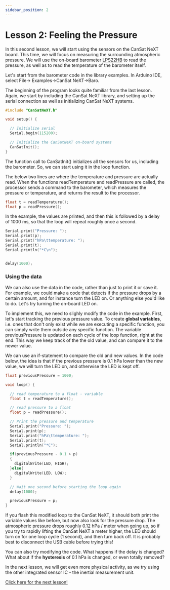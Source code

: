 ```yaml
---
sidebar_position: 2
---
```


# Lesson 2: Feeling the Pressure

In this second lesson, we will start using the sensors on the CanSat NeXT board. This time, we will focus on measuring the surrounding atmospheric pressure. We will use the on-board barometer [LPS22HB](./../CanSat-hardware/on_board_sensors.md#barometer) to read the pressure, as well as to read the temperature of the barometer itself.

Let's start from the barometer code in the library examples. In Arduino IDE, select File-> Examples->CanSat NeXT->Baro. 

The beginning of the program looks quite familiar from the last lesson. Again, we start by including the CanSat NeXT library, and setting up the serial connection as well as initializing CanSat NeXT systems.

```Cpp title="Setup"
#include "CanSatNeXT.h"

void setup() {

  // Initialize serial
  Serial.begin(115200);

  // Initialize the CanSatNeXT on-board systems
  CanSatInit();
}
```

The function call to CanSatInit() initializes all the sensors for us, including the barometer. So, we can start using it in the loop function.

The below two lines are where the temperature and pressure are actually read. When the functions readTemperature and readPressure are called, the processor sends a command to the barometer, which measures the pressure or temperature, and returns the result to the processor.

```Cpp title="Reading to variables"
float t = readTemperature();
float p = readPressure(); 
```

In the example, the values are printed, and then this is followed by a delay of 1000 ms, so that the loop will repeat roughly once a second.

```Cpp title="Printing the variables"
Serial.print("Pressure: ");
Serial.print(p);
Serial.print("hPa\ttemperature: ");
Serial.print(t);
Serial.println("*C\n");


delay(1000);
```

### Using the data

We can also use the data in the code, rather than just to print it or save it. For example, we could make a code that detects if the pressure drops by a certain amount, and for instance turn the LED on. Or anything else you'd like to do. Let's try turning the on-board LED on.

To implement this, we need to slighly modify the code in the example. First, let's start tracking the previous pressure value. To create **global variables**, i.e. ones that don't only exist while we are executing a specific function, you can simply write them outside any specific function. The variable previousPressure is updated on each cycle of the loop function, right at the end. This way we keep track of the the old value, and can compare it to the newer value.

We can use an if-statement to compare the old and new values. In the code below, the idea is that if the previous pressure is 0.1 hPa lower than the new value, we will turn the LED on, and otherwise the LED is kept off.

```Cpp title="Reacting to pressure drops"
float previousPressure = 1000;

void loop() {

  // read temperature to a float - variable
  float t = readTemperature();

  // read pressure to a float
  float p = readPressure(); 

  // Print the pressure and temperature
  Serial.print("Pressure: ");
  Serial.print(p);
  Serial.print("hPa\ttemperature: ");
  Serial.print(t);
  Serial.println("*C");

  if(previousPressure - 0.1 > p)
  {
    digitalWrite(LED, HIGH);
  }else{
    digitalWrite(LED, LOW);
  }

  // Wait one second before starting the loop again
  delay(1000);

  previousPressure = p;
}
```

If you flash this modified loop to the CanSat NeXT, it should both print the variable values like before, but now also look for the pressure drop. The atmospheric pressure drops roughly 0.12 hPa / meter when going up, so if you try to rapidly lifting the CanSat NeXT a meter higher, the LED should turn on for one loop cycle (1 second), and then turn back off. It is probably best to disconnect the USB cable before trying this!

You can also try modifying the code. What happens if the delay is changed? What about if the **hysteresis** of 0.1 hPa is changed, or even totally removed?

In the next lesson, we will get even more physical activity, as we try using the other integrated sensor IC - the inertial measurement unit.

[Click here for the next lesson!](./lesson3)